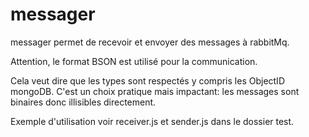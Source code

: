 # messager

messager permet de recevoir et envoyer des messages à rabbitMq.

Attention, le format BSON est utilisé pour la communication.

Cela veut dire que les types sont respectés y compris les ObjectID mongoDB. C'est un choix pratique mais impactant: les messages sont binaires donc illisibles directement.

Exemple d'utilisation voir receiver.js et sender.js dans le dossier test.

